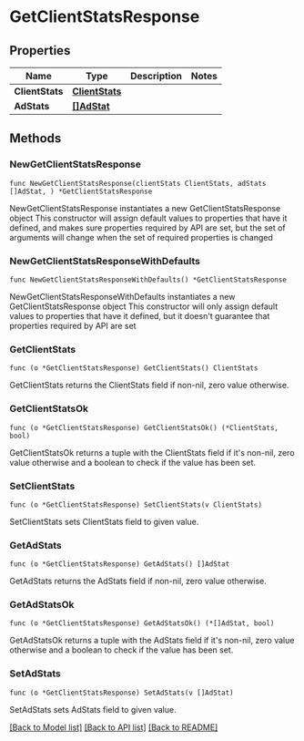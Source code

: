 # GetClientStatsResponse

## Properties

Name | Type | Description | Notes
------------ | ------------- | ------------- | -------------
**ClientStats** | [**ClientStats**](ClientStats.md) |  | 
**AdStats** | [**[]AdStat**](AdStat.md) |  | 

## Methods

### NewGetClientStatsResponse

`func NewGetClientStatsResponse(clientStats ClientStats, adStats []AdStat, ) *GetClientStatsResponse`

NewGetClientStatsResponse instantiates a new GetClientStatsResponse object
This constructor will assign default values to properties that have it defined,
and makes sure properties required by API are set, but the set of arguments
will change when the set of required properties is changed

### NewGetClientStatsResponseWithDefaults

`func NewGetClientStatsResponseWithDefaults() *GetClientStatsResponse`

NewGetClientStatsResponseWithDefaults instantiates a new GetClientStatsResponse object
This constructor will only assign default values to properties that have it defined,
but it doesn't guarantee that properties required by API are set

### GetClientStats

`func (o *GetClientStatsResponse) GetClientStats() ClientStats`

GetClientStats returns the ClientStats field if non-nil, zero value otherwise.

### GetClientStatsOk

`func (o *GetClientStatsResponse) GetClientStatsOk() (*ClientStats, bool)`

GetClientStatsOk returns a tuple with the ClientStats field if it's non-nil, zero value otherwise
and a boolean to check if the value has been set.

### SetClientStats

`func (o *GetClientStatsResponse) SetClientStats(v ClientStats)`

SetClientStats sets ClientStats field to given value.


### GetAdStats

`func (o *GetClientStatsResponse) GetAdStats() []AdStat`

GetAdStats returns the AdStats field if non-nil, zero value otherwise.

### GetAdStatsOk

`func (o *GetClientStatsResponse) GetAdStatsOk() (*[]AdStat, bool)`

GetAdStatsOk returns a tuple with the AdStats field if it's non-nil, zero value otherwise
and a boolean to check if the value has been set.

### SetAdStats

`func (o *GetClientStatsResponse) SetAdStats(v []AdStat)`

SetAdStats sets AdStats field to given value.



[[Back to Model list]](../README.md#documentation-for-models) [[Back to API list]](../README.md#documentation-for-api-endpoints) [[Back to README]](../README.md)


